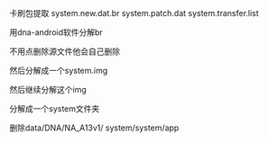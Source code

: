 卡刷包提取 
system.new.dat.br 
system.patch.dat 
system.transfer.list 

用dna-android软件分解br

不用点删除源文件他会自己删除

然后分解成一个system.img

然后继续分解这个img

分解成一个system文件夹 

删除data/DNA/NA_A13v1/ system/system/app